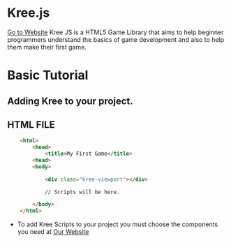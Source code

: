# Kree.js
[Go to Website](https://jabo-bernardo.github.io/kree.js)
Kree JS is a HTML5 Game Library that aims to help beginner programmers understand the basics of game development and also to help them make their first game.

# Basic Tutorial

## Adding Kree to your project.

## HTML FILE
```html
    <html>
        <head>
            <title>My First Game</title>
        <head>
        <body>

            <div class="kree-viewport"></div>

            // Scripts will be here.

        </body>
    </html>
```

- To add Kree Scripts to your project you must choose the components you need at [Our Website](https://jabo-bernardo.github.io/kree.js)
